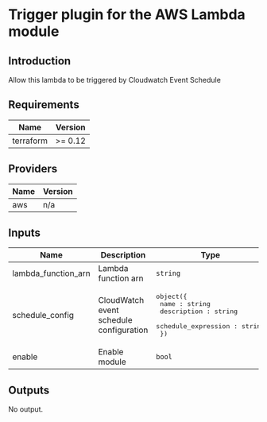 # Trigger plugin for the AWS Lambda module

## Introduction  
Allow this lambda to be triggered by Cloudwatch Event Schedule

## Requirements

| Name | Version |
|------|---------|
| terraform | >= 0.12 |

## Providers

| Name | Version |
|------|---------|
| aws | n/a |

## Inputs

| Name | Description | Type | Default | Required |
|------|-------------|------|---------|:--------:|
| lambda\_function\_arn | Lambda function arn | `string` | n/a | yes |
| schedule\_config | CloudWatch event schedule configuration | <pre>object({<br>    name : string<br>    description : string<br>    schedule_expression : string<br>  })</pre> | n/a | yes |
| enable | Enable module | `bool` | `false` | no |

## Outputs

No output.

